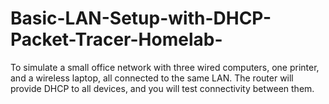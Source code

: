# Basic-LAN-Setup-with-DHCP-Packet-Tracer-Homelab-
To simulate a small office network with three wired computers, one printer, and a wireless laptop, all connected to the same LAN. The router will provide DHCP to all devices, and you will test connectivity between them.
